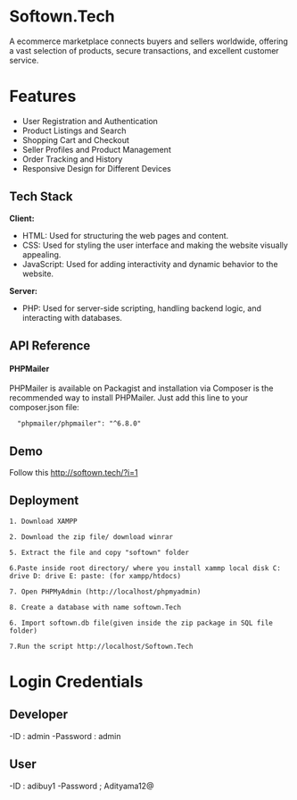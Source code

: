 
# Softown.Tech

A ecommerce marketplace connects buyers and sellers worldwide, offering a vast selection of products, secure transactions, and excellent customer service.


# Features

- User Registration and Authentication
- Product Listings and Search
- Shopping Cart and Checkout
- Seller Profiles and Product Management
- Order Tracking and History
- Responsive Design for Different Devices


## Tech Stack

**Client:** 
- HTML: Used for structuring the web pages and content.
- CSS: Used for styling the user interface and making the website visually appealing.
- JavaScript: Used for adding interactivity and dynamic behavior to the website.


**Server:** 
- PHP: Used for server-side scripting, handling backend logic, and interacting with databases.


## API Reference

#### PHPMailer
PHPMailer is available on Packagist and installation via Composer is the recommended way to install PHPMailer. Just add this line to your composer.json file:

```http
  "phpmailer/phpmailer": "^6.8.0"
```




## Demo

Follow this http://softown.tech/?i=1


## Deployment

    

    1. Download XAMPP

    2. Download the zip file/ download winrar

    5. Extract the file and copy "softown" folder

    6.Paste inside root directory/ where you install xammp local disk C: drive D: drive E: paste: (for xampp/htdocs) 

    7. Open PHPMyAdmin (http://localhost/phpmyadmin)

    8. Create a database with name softown.Tech

    6. Import softown.db file(given inside the zip package in SQL file folder)

    7.Run the script http://localhost/Softown.Tech


# Login Credentials

## Developer
  -ID : admin
  -Password : admin

## User
  -ID : adibuy1
  -Password ; Adityama12@
